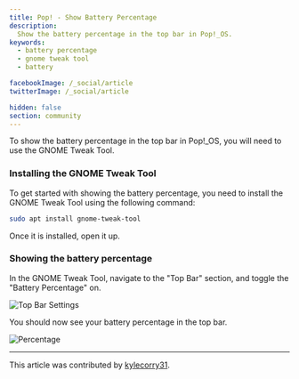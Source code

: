 ```yaml
---
title: Pop! - Show Battery Percentage
description:
  Show the battery percentage in the top bar in Pop!_OS.
keywords:
  - battery percentage
  - gnome tweak tool
  - battery

facebookImage: /_social/article
twitterImage: /_social/article

hidden: false
section: community
---
```


To show the battery percentage in the top bar in Pop!\_OS, you will need to use the GNOME Tweak Tool.

### Installing the GNOME Tweak Tool

To get started with showing the battery percentage, you need to install the GNOME Tweak Tool using the following command:

```bash
sudo apt install gnome-tweak-tool
```

Once it is installed, open it up.

### Showing the battery percentage

In the GNOME Tweak Tool, navigate to the "Top Bar" section, and toggle the "Battery Percentage" on.

![Top Bar Settings](/images/show-battery-percentage/top-bar.png)

You should now see your battery percentage in the top bar.

![Percentage](/images/show-battery-percentage/battery-percentage.png)

---

This article was contributed by [kylecorry31](https://github.com/kylecorry31).
